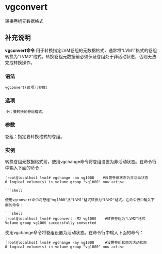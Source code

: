 #  vgconvert

转换卷组元数据格式

##  补充说明

**vgconvert命令**
用于转换指定LVM卷组的元数据格式，通常将“LVM1”格式的卷组转换为“LVM2”格式。转换卷组元数据前必须保证卷组处于非活动状态，否则无法完成转换操作。

###  语法

    
    
    vgconvert(选项)(参数)
    

###  选项

    
    
    -M：要转换的卷组格式。
    

###  参数

卷组：指定要转换格式的卷组。

###  实例

转换卷组元数据格式前，使用vgchange命令将卷组设置为非活动状态。在命令行中输入下面的命令：

    
    
    [root@localhost lvm]# vgchange -an vg1000    #设置卷组状态为非活动状态
    0 logical volume(s) in volume group "vg1000" now active 
    
    ```shell
    
    使用vgconvert命令将卷组"vg1000"从"LVM1"格式转换为"LVM2"格式。在命令行中输入下面的命令：
    
    ```shell
    [root@localhost lvm]# vgconvert -M2 vg1000    #转换卷组为"LVM2"格式
    Volume group vg1000 successfully converted
    

使用vgchange命令将卷组设置为活动状态。在命令行中输入下面的命令：

    
    
    [root@localhost lvm]# vgchange -ay vg1000     #设置卷组状态为活动状态
    0 logical volume(s) in volume group "vg1000" now active
    

